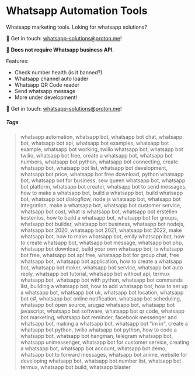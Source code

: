 # Whatsapp Automation Tools

Whatsapp marketing tools. Loking for whatsapp solutions? 

📧 Get in touch: whatsapp-solutions@proton.me! 

🚀 **Does not require Whatsapp business API**. 

Features:

- Check number health (is it banned?)
- Whatsapp channel auto loader
- Whatsapp QR Code reader
- Send whatsapp message
- More under development!

📧 Get in touch: whatsapp-solutions@proton.me! 

##### Tags
> whatsapp automation, whatsapp bot, whatsapp bot chat, whatsapp bot, whatsapp bot api, whatsapp bot examples, whatsapp bot example, whatsapp bot working, twilio whatsapp bot, whatsapp bot twilio, whatsapp bot free, create a whatsapp bot, whatsapp bot numbers, whatsapp bot python, whatsapp bot connecting, create whatsapp bot, whatsapp bot list, whatsapp bot development, whatsapp bot price, whatsapp bot free download, python whatsapp bot, whatsapp bot for business, sew queen whatsapp bot, whatsapp bot platform, whatsapp bot creator, whatsapp bot to send messages, how to make a whatsapp bot, build a whatsapp bot, build whatsapp bot, whatsapp bot dialogflow, node js whatsapp bot, whatsapp bot integration, make a whatsapp bot, whatsapp bot customer service, whatsapp bot cost, what is whatsapp bot, whatsapp bot erstellen kostenlos, how to build a whatsapp bot, whatsapp bot for groups, whatsapp bot builder, whatsapp bot business, whatsapp bot nodejs, whatsapp bot 2020, whatsapp bot 2021, whatsapp bot 2022, make whatsapp bot, how to make whatsapp bot, emily whatsapp bot, how to create whatsapp bot, whatsapp bot message, whatsapp bot php, whatsapp bot download, build your own whatsapp bot, is whatsapp bot free, whatsapp bot api free, whatsapp bot for group chat, free whatsapp bot, whatsapp bot application, how to create a whatsapp bot, whatsapp bot maker, whatsapp bot service, whatsapp bot auto reply, whatsapp bot tutorial, whatsapp bot without api, termux whatsapp bot, whatsapp bot with python, whatsapp bot commands list, building a whatsapp bot, how to add whatsapp bot, how to set up a whatsapp bot, whatsapp bot uk, whatsapp bot location, whatsapp bot c#, whatsapp bot online notification, whatsapp bot scheduling, whatsapp bot open source, arugaz whatsapp bot, whatsapp bot javascript, whatsapp bot software, whatsapp bot qr code, whatsapp bot marketing, whatsapp bot reminder, facebook messenger and whatsapp bot, making a whatsapp bot, whatsapp bot "im in", create a whatsapp bot python, twilio whatsapp bot python, how to code a whatsapp bot, whatsapp bot hangman, telegram whatsapp bot, whatsapp unimessenger, whatsapp bot for customer service, creating a whatsapp bot, whatsapp bot account, whatsapp bot demo, whatsapp bot to forward messages, whatsapp bot anime, website for developing whatsapp bot, whatsapp bot number list, whatsapp bot termux, whatsapp bot build, whatsapp blaster